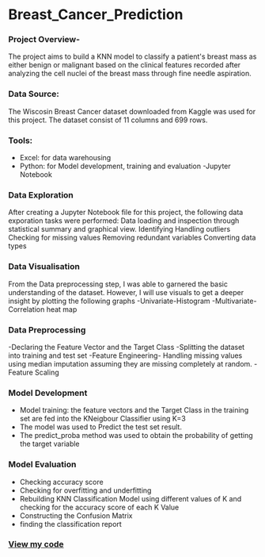 # Breast_Cancer_Prediction

### Project Overview-
The project aims to build a KNN model to classify a patient's breast mass as either benign or malignant based on the clinical features recorded after analyzing the cell nuclei of the breast mass through fine needle aspiration.

### Data Source:
The Wiscosin Breast Cancer dataset downloaded from Kaggle was used for this project. The dataset consist of 11 columns and 699 rows.

### Tools: 
- Excel: for data warehousing
- Python: for Model development, training and evaluation
-Jupyter Notebook

### Data Exploration

After creating a Jupyter Notebook file for this project, the following data exporation tasks were performed:
Data loading and inspection through statistical summary and graphical view.
Identifying Handling outliers
Checking for missing values
Removing redundant variables
Converting data types

### Data Visualisation

From the Data preprocessing step, I was able to garnered the basic understanding of the dataset. However, I will use visuals to get a deeper insight by plotting the following graphs
-Univariate-Histogram
-Multivariate- Correlation heat map

### Data Preprocessing
-Declaring the Feature Vector and the Target Class
-Splitting the dataset into training and test set
-Feature Engineering- Handling missing values using median imputation assuming they are missing completely at random.
-Feature Scaling

### Model Development
- Model training: the feature vectors and the Target Class in the training set are fed into the KNeigbour Classifier using K=3
- The model was used to Predict the test set result.
- The predict_proba method was used to obtain the probability of getting the target variable

### Model Evaluation
- Checking accuracy score
- Checking for overfitting and underfitting
- Rebuilding KNN Classification Model using different values of K and checking for the accuracy score of each K Value
- Constructing the Confusion Matrix
- finding the classification report

### [View my code](https://github.com/AdeyanjuPearl/Breast_Cancer_Prediction/blob/main/Breast%20Cancer%20Prediction.ipynb)
 
